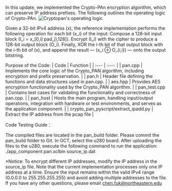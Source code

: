 In this update, we implemented the Crypto-PAn encryption algorithm, which can preserve IP address prefixes. The following outlines the operating logic of Crypto-PAn.
![Cryptopan's operating logic](images/Cryptopan.jpg)

Given a 32-bit IPv4 address (x), the reference implementation performs the following operation for each bit (x_i) of the input: Compose a 128-bit input block (I_i = x_[0,i] pad_[i,128]). Encrypt (I_i) with the cipher to produce a 128-bit output block (O_i). Finally, XOR the i-th bit of that output block with the i-th bit of (x), and append the result — (x_i ⊕ O_{i,i}) — onto the output bitstring.

Purpose of the Code:
| Code | Function |
| :--- | :---: |
| pan.cpp | Implements the core logic of the Crypto_PAN algorithm, including encryption and prefix preservation. |
| pan.h | Header file defining the functions and data structures used in pan.cpp. |
| aes.hpp | Provides AES encryption functionality used by the Crypto_PAN algorithm. |
| pan_test.cpp | Contains test cases for validating the functionality and correctness of pan.cpp. |
| pan_host | Hosts the main program, handling input/output operations, integration with hardware or test environments, and serves as the application component. |
| crypto_pan_pyscript/extract_ipadd.py | Extract the IP address from the pcap file |

Code Testing Guide：

The compiled files are located in the pan_build folder. Please commit the pan_build folder to Git. In OCT, select the u280 board. After uploading the files to the u280, execute the following command to run the application:
./app_component pan.xclbin source_ip.dat

*Notice: To encrypt different IP addresses, modify the IP address in the source_ip file. Note that the current implementation processes only one IP address at a time. Ensure the input remains within the valid IPv4 range (0.0.0.0 to 255.255.255.255) and avoid adding multiple addresses to the file. If you have any other questions, please email chen.fuk@northeastern.edu

